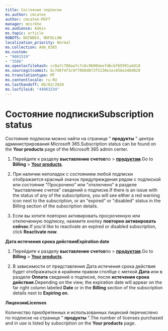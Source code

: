 ```yaml
---
title: Состояние подписки
ms.author: cmcatee
author: cmcatee-MSFT
manager: mnirkhe
ms.audience: Admin
ms.topic: article
ROBOTS: NOINDEX, NOFOLLOW
localization_priority: Normal
ms.collection: Adm_O365
ms.custom:
- "9001519"
- "3586"
ms.openlocfilehash: cc0a7c708aafc7c6c9680deefd6cbf65991a4d18
ms.sourcegitcommit: bc7d6f4f3c9f7060d073f5130e1ec856e248d020
ms.translationtype: MT
ms.contentlocale: ru-RU
ms.lasthandoff: 06/02/2020
ms.locfileid: "44063234"
---
```

# <a name="subscription-status"></a><span data-ttu-id="c3c24-102">Состояние подписки</span><span class="sxs-lookup"><span data-stu-id="c3c24-102">Subscription status</span></span>

<span data-ttu-id="c3c24-103">Состояние подписки можно найти на странице " **продукты** " центра администрирования Microsoft 365.</span><span class="sxs-lookup"><span data-stu-id="c3c24-103">Subscription status can be found on the **Your products** page of the Microsoft 365 admin center.</span></span>

1. <span data-ttu-id="c3c24-104">Перейдите к разделу **выставление счетов**по  >  **[продуктам](https://go.microsoft.com/fwlink/p/?linkid=842054)**.</span><span class="sxs-lookup"><span data-stu-id="c3c24-104">Go to **Billing** > **[Your products](https://go.microsoft.com/fwlink/p/?linkid=842054)**.</span></span>

2. <span data-ttu-id="c3c24-105">При наличии неполадок с состоянием любой подписки отображается красный значок предупреждения рядом с подпиской или состояние "Просрочено" или "отключено" в разделе "выставление счетов" сведений о подписке.</span><span class="sxs-lookup"><span data-stu-id="c3c24-105">If there is an issue with the status of any of the subscriptions, you will see either a red warning icon next to the subscription, or an "expired" or "disabled" status in the Billing section of the subscription details.</span></span>

3. <span data-ttu-id="c3c24-106">Если вы хотите повторно активировать просроченную или отключенную подписку, нажмите кнопку **повторно активировать сейчас**.</span><span class="sxs-lookup"><span data-stu-id="c3c24-106">If you'd like to reactivate an expired or disabled subscription, click **Reactivate now**.</span></span>

<span data-ttu-id="c3c24-107">**Дата истечения срока действия**</span><span class="sxs-lookup"><span data-stu-id="c3c24-107">**Expiration date**</span></span>

1. <span data-ttu-id="c3c24-108">Перейдите к разделу **выставление счетов**по  >  **[продуктам](https://go.microsoft.com/fwlink/p/?linkid=842054)**.</span><span class="sxs-lookup"><span data-stu-id="c3c24-108">Go to **Billing** > **[Your products](https://go.microsoft.com/fwlink/p/?linkid=842054)**.</span></span>

2. <span data-ttu-id="c3c24-109">В зависимости от представления Дата истечения срока действия будет отображаться в крайнем правом столбце с меткой **Дата** или в разделе **Оплата** сведений о подписке, после **истечения срока действия**.</span><span class="sxs-lookup"><span data-stu-id="c3c24-109">Depending on the view, the expiration date will appear on the far right column labeled **Date** or in the **Billing** section of the subscription details next to **Expiring on**.</span></span>

<span data-ttu-id="c3c24-110">**Лицензии**</span><span class="sxs-lookup"><span data-stu-id="c3c24-110">**Licenses**</span></span>

<span data-ttu-id="c3c24-111">Количество приобретенных и использованных лицензий перечислено по подписке на странице " **продукты** ".</span><span class="sxs-lookup"><span data-stu-id="c3c24-111">The number of licenses purchased and in use is listed by subscription on the **Your products** page.</span></span>

